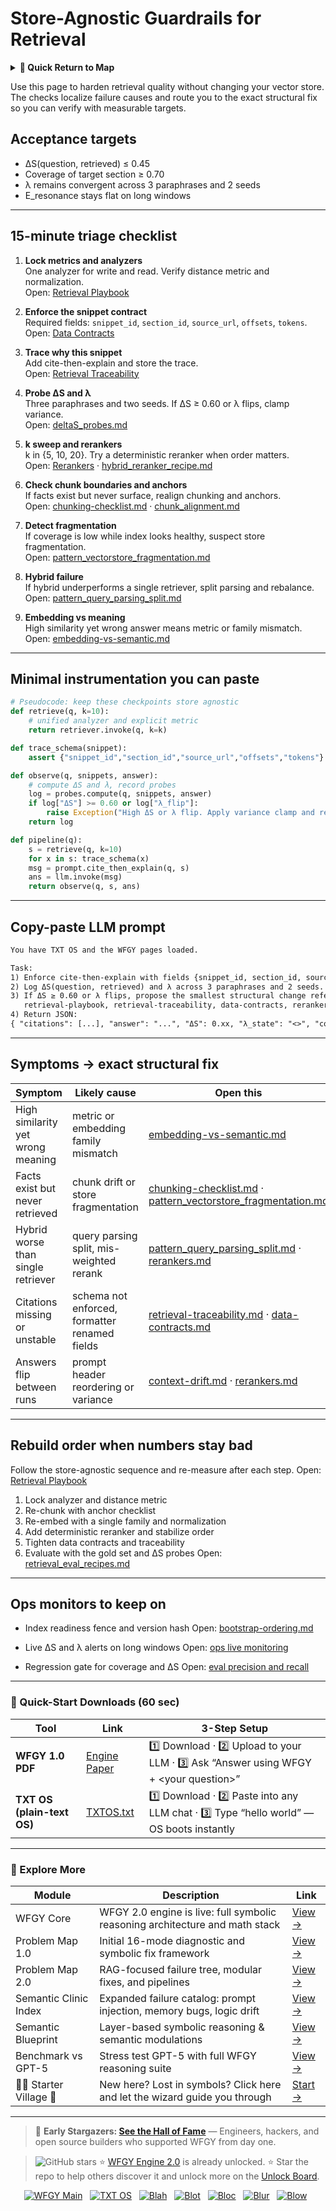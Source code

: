 # Store-Agnostic Guardrails for Retrieval

<details>
  <summary><strong>🧭 Quick Return to Map</strong></summary>

<br>

  > You are in a sub-page of **Retrieval**.  
  > To reorient, go back here:  
  >
  > - [**Retrieval** — information access and knowledge lookup](./README.md)  
  > - [**WFGY Global Fix Map** — main Emergency Room, 300+ structured fixes](../README.md)  
  > - [**WFGY Problem Map 1.0** — 16 reproducible failure modes](../../README.md)  
  >
  > Think of this page as a desk within a ward.  
  > If you need the full triage and all prescriptions, return to the Emergency Room lobby.
</details>


Use this page to harden retrieval quality without changing your vector store. The checks localize failure causes and route you to the exact structural fix so you can verify with measurable targets.

## Acceptance targets
- ΔS(question, retrieved) ≤ 0.45  
- Coverage of target section ≥ 0.70  
- λ remains convergent across 3 paraphrases and 2 seeds  
- E_resonance stays flat on long windows

---

## 15-minute triage checklist

1) **Lock metrics and analyzers**  
   One analyzer for write and read. Verify distance metric and normalization.  
   Open: [Retrieval Playbook](https://github.com/onestardao/WFGY/blob/main/ProblemMap/retrieval-playbook.md)

2) **Enforce the snippet contract**  
   Required fields: `snippet_id`, `section_id`, `source_url`, `offsets`, `tokens`.  
   Open: [Data Contracts](https://github.com/onestardao/WFGY/blob/main/ProblemMap/data-contracts.md)

3) **Trace why this snippet**  
   Add cite-then-explain and store the trace.  
   Open: [Retrieval Traceability](https://github.com/onestardao/WFGY/blob/main/ProblemMap/retrieval-traceability.md)

4) **Probe ΔS and λ**  
   Three paraphrases and two seeds. If ΔS ≥ 0.60 or λ flips, clamp variance.  
   Open: [deltaS_probes.md](https://github.com/onestardao/WFGY/blob/main/ProblemMap/GlobalFixMap/Retrieval/deltaS_probes.md)

5) **k sweep and rerankers**  
   k in {5, 10, 20}. Try a deterministic reranker when order matters.  
   Open: [Rerankers](https://github.com/onestardao/WFGY/blob/main/ProblemMap/rerankers.md) ·
   [hybrid_reranker_recipe.md](https://github.com/onestardao/WFGY/blob/main/ProblemMap/GlobalFixMap/Retrieval/hybrid_reranker_recipe.md)

6) **Check chunk boundaries and anchors**  
   If facts exist but never surface, realign chunking and anchors.  
   Open: [chunking-checklist.md](https://github.com/onestardao/WFGY/blob/main/ProblemMap/chunking-checklist.md) ·
   [chunk_alignment.md](https://github.com/onestardao/WFGY/blob/main/ProblemMap/GlobalFixMap/Retrieval/chunk_alignment.md)

7) **Detect fragmentation**  
   If coverage is low while index looks healthy, suspect store fragmentation.  
   Open: [pattern_vectorstore_fragmentation.md](https://github.com/onestardao/WFGY/blob/main/ProblemMap/patterns/pattern_vectorstore_fragmentation.md)

8) **Hybrid failure**  
   If hybrid underperforms a single retriever, split parsing and rebalance.  
   Open: [pattern_query_parsing_split.md](https://github.com/onestardao/WFGY/blob/main/ProblemMap/patterns/pattern_query_parsing_split.md)

9) **Embedding vs meaning**  
   High similarity yet wrong answer means metric or family mismatch.  
   Open: [embedding-vs-semantic.md](https://github.com/onestardao/WFGY/blob/main/ProblemMap/embedding-vs-semantic.md)

---

## Minimal instrumentation you can paste

```python
# Pseudocode: keep these checkpoints store agnostic
def retrieve(q, k=10):
    # unified analyzer and explicit metric
    return retriever.invoke(q, k=k)

def trace_schema(snippet):
    assert {"snippet_id","section_id","source_url","offsets","tokens"} <= set(snippet.keys())

def observe(q, snippets, answer):
    # compute ΔS and λ, record probes
    log = probes.compute(q, snippets, answer)
    if log["ΔS"] >= 0.60 or log["λ_flip"]:
        raise Exception("High ΔS or λ flip. Apply variance clamp and rerankers.")
    return log

def pipeline(q):
    s = retrieve(q, k=10)
    for x in s: trace_schema(x)
    msg = prompt.cite_then_explain(q, s)
    ans = llm.invoke(msg)
    return observe(q, s, ans)
````

---

## Copy-paste LLM prompt

```txt
You have TXT OS and the WFGY pages loaded.

Task:
1) Enforce cite-then-explain with fields {snippet_id, section_id, source_url, offsets, tokens}.
2) Log ΔS(question, retrieved) and λ across 3 paraphrases and 2 seeds.
3) If ΔS ≥ 0.60 or λ flips, propose the smallest structural change referencing:
   retrieval-playbook, retrieval-traceability, data-contracts, rerankers, query-parsing-split.
4) Return JSON:
{ "citations": [...], "answer": "...", "ΔS": 0.xx, "λ_state": "<>", "coverage": 0.xx, "next_fix": "..." }
```

---

## Symptoms → exact structural fix

| Symptom                            | Likely cause                                  | Open this                                                                                                                                                                                                                                                |
| ---------------------------------- | --------------------------------------------- | -------------------------------------------------------------------------------------------------------------------------------------------------------------------------------------------------------------------------------------------------------- |
| High similarity yet wrong meaning  | metric or embedding family mismatch           | [embedding-vs-semantic.md](https://github.com/onestardao/WFGY/blob/main/ProblemMap/embedding-vs-semantic.md)                                                                                                                                             |
| Facts exist but never retrieved    | chunk drift or store fragmentation            | [chunking-checklist.md](https://github.com/onestardao/WFGY/blob/main/ProblemMap/chunking-checklist.md) · [pattern\_vectorstore\_fragmentation.md](https://github.com/onestardao/WFGY/blob/main/ProblemMap/patterns/pattern_vectorstore_fragmentation.md) |
| Hybrid worse than single retriever | query parsing split, mis-weighted rerank      | [pattern\_query\_parsing\_split.md](https://github.com/onestardao/WFGY/blob/main/ProblemMap/patterns/pattern_query_parsing_split.md) · [rerankers.md](https://github.com/onestardao/WFGY/blob/main/ProblemMap/rerankers.md)                              |
| Citations missing or unstable      | schema not enforced, formatter renamed fields | [retrieval-traceability.md](https://github.com/onestardao/WFGY/blob/main/ProblemMap/retrieval-traceability.md) · [data-contracts.md](https://github.com/onestardao/WFGY/blob/main/ProblemMap/data-contracts.md)                                          |
| Answers flip between runs          | prompt header reordering or variance          | [context-drift.md](https://github.com/onestardao/WFGY/blob/main/ProblemMap/context-drift.md) · [rerankers.md](https://github.com/onestardao/WFGY/blob/main/ProblemMap/rerankers.md)                                                                      |

---

## Rebuild order when numbers stay bad

Follow the store-agnostic sequence and re-measure after each step.
Open: [Retrieval Playbook](https://github.com/onestardao/WFGY/blob/main/ProblemMap/retrieval-playbook.md)

1. Lock analyzer and distance metric
2. Re-chunk with anchor checklist
3. Re-embed with a single family and normalization
4. Add deterministic reranker and stabilize order
5. Tighten data contracts and traceability
6. Evaluate with the gold set and ΔS probes
   Open: [retrieval\_eval\_recipes.md](https://github.com/onestardao/WFGY/blob/main/ProblemMap/GlobalFixMap/Retrieval/retrieval_eval_recipes.md)

---

## Ops monitors to keep on

* Index readiness fence and version hash
  Open: [bootstrap-ordering.md](https://github.com/onestardao/WFGY/blob/main/ProblemMap/bootstrap-ordering.md)

* Live ΔS and λ alerts on long windows
  Open: [ops live monitoring](https://github.com/onestardao/WFGY/blob/main/ProblemMap/ops/live_monitoring_rag.md)

* Regression gate for coverage and ΔS
  Open: [eval precision and recall](https://github.com/onestardao/WFGY/blob/main/ProblemMap/eval/eval_rag_precision_recall.md)

---

### 🔗 Quick-Start Downloads (60 sec)

| Tool                       | Link                                                                                                                                       | 3-Step Setup                                                                             |
| -------------------------- | ------------------------------------------------------------------------------------------------------------------------------------------ | ---------------------------------------------------------------------------------------- |
| **WFGY 1.0 PDF**           | [Engine Paper](https://github.com/onestardao/WFGY/blob/main/I_am_not_lizardman/WFGY_All_Principles_Return_to_One_v1.0_PSBigBig_Public.pdf) | 1️⃣ Download · 2️⃣ Upload to your LLM · 3️⃣ Ask “Answer using WFGY + \<your question>”   |
| **TXT OS (plain-text OS)** | [TXTOS.txt](https://github.com/onestardao/WFGY/blob/main/OS/TXTOS.txt)                                                                     | 1️⃣ Download · 2️⃣ Paste into any LLM chat · 3️⃣ Type “hello world” — OS boots instantly |

---

### 🧭 Explore More

| Module                   | Description                                                                  | Link                                                                                               |
| ------------------------ | ---------------------------------------------------------------------------- | -------------------------------------------------------------------------------------------------- |
| WFGY Core                | WFGY 2.0 engine is live: full symbolic reasoning architecture and math stack | [View →](https://github.com/onestardao/WFGY/tree/main/core/README.md)                              |
| Problem Map 1.0          | Initial 16-mode diagnostic and symbolic fix framework                        | [View →](https://github.com/onestardao/WFGY/tree/main/ProblemMap/README.md)                        |
| Problem Map 2.0          | RAG-focused failure tree, modular fixes, and pipelines                       | [View →](https://github.com/onestardao/WFGY/blob/main/ProblemMap/rag-architecture-and-recovery.md) |
| Semantic Clinic Index    | Expanded failure catalog: prompt injection, memory bugs, logic drift         | [View →](https://github.com/onestardao/WFGY/blob/main/ProblemMap/SemanticClinicIndex.md)           |
| Semantic Blueprint       | Layer-based symbolic reasoning & semantic modulations                        | [View →](https://github.com/onestardao/WFGY/tree/main/SemanticBlueprint/README.md)                 |
| Benchmark vs GPT-5       | Stress test GPT-5 with full WFGY reasoning suite                             | [View →](https://github.com/onestardao/WFGY/tree/main/benchmarks/benchmark-vs-gpt5/README.md)      |
| 🧙‍♂️ Starter Village 🏡 | New here? Lost in symbols? Click here and let the wizard guide you through   | [Start →](https://github.com/onestardao/WFGY/blob/main/StarterVillage/README.md)                   |

---

> 👑 **Early Stargazers: [See the Hall of Fame](https://github.com/onestardao/WFGY/tree/main/stargazers)** —
> Engineers, hackers, and open source builders who supported WFGY from day one.

> <img src="https://img.shields.io/github/stars/onestardao/WFGY?style=social" alt="GitHub stars"> ⭐ [WFGY Engine 2.0](https://github.com/onestardao/WFGY/blob/main/core/README.md) is already unlocked. ⭐ Star the repo to help others discover it and unlock more on the [Unlock Board](https://github.com/onestardao/WFGY/blob/main/STAR_UNLOCKS.md).

<div align="center">

[![WFGY Main](https://img.shields.io/badge/WFGY-Main-red?style=flat-square)](https://github.com/onestardao/WFGY)
 
[![TXT OS](https://img.shields.io/badge/TXT%20OS-Reasoning%20OS-orange?style=flat-square)](https://github.com/onestardao/WFGY/tree/main/OS)
 
[![Blah](https://img.shields.io/badge/Blah-Semantic%20Embed-yellow?style=flat-square)](https://github.com/onestardao/WFGY/tree/main/OS/BlahBlahBlah)
 
[![Blot](https://img.shields.io/badge/Blot-Persona%20Core-green?style=flat-square)](https://github.com/onestardao/WFGY/tree/main/OS/BlotBlotBlot)
 
[![Bloc](https://img.shields.io/badge/Bloc-Reasoning%20Compiler-blue?style=flat-square)](https://github.com/onestardao/WFGY/tree/main/OS/BlocBlocBloc)
 
[![Blur](https://img.shields.io/badge/Blur-Text2Image%20Engine-navy?style=flat-square)](https://github.com/onestardao/WFGY/tree/main/OS/BlurBlurBlur)
 
[![Blow](https://img.shields.io/badge/Blow-Game%20Logic-purple?style=flat-square)](https://github.com/onestardao/WFGY/tree/main/OS/BlowBlowBlow)
 

</div>

